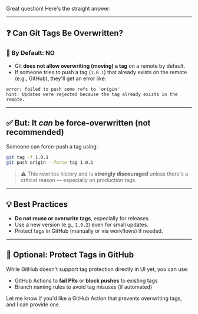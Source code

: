 Great question! Here's the straight answer:

---

## ❓ Can Git Tags Be Overwritten?

### 🛑 By Default: **NO**

* Git **does not allow overwriting (moving) a tag** on a remote by default.
* If someone tries to push a tag (`1.0.1`) that already exists on the remote (e.g., GitHub), they'll get an error like:

```
error: failed to push some refs to 'origin'
hint: Updates were rejected because the tag already exists in the remote.
```

---

## ✅ But: **It *can* be force-overwritten (not recommended)**

Someone can force-push a tag using:

```bash
git tag -f 1.0.1
git push origin --force tag 1.0.1
```

> ⚠️ This rewrites history and is **strongly discouraged** unless there's a critical reason — especially on production tags.

---

## 💡 Best Practices

* **Do not reuse or overwrite tags**, especially for releases.
* Use a new version (e.g., `1.0.2`) even for small updates.
* Protect tags in GitHub (manually or via workflows) if needed.

---

## 🔐 Optional: Protect Tags in GitHub

While GitHub doesn't support tag protection directly in UI yet, you can use:

* GitHub Actions to **fail PRs** or **block pushes** to existing tags
* Branch naming rules to avoid tag misuses (if automated)

Let me know if you'd like a GitHub Action that prevents overwriting tags, and I can provide one.
